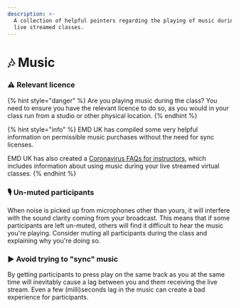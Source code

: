 ```yaml
---
description: >-
  A collection of helpful pointers regarding the playing of music during your
  live streamed classes.
---
```


# 🎶 Music

### ⚠️ Relevant licence

{% hint style="danger" %}
Are you playing music during the class? You need to ensure you have the relevant licence to do so, as you would in your class run from a studio or other physical location.
{% endhint %}

{% hint style="info" %}
EMD UK has compiled some very helpful information on permissible music purchases without the need for sync licenses.

EMD UK has also created a [Coronavirus FAQs for instructors](https://emduk.org/wp-content/uploads/2020/04/Coronavirus-FAQs-for-instructors-03042020.pdf), which includes information about using music during your live streamed virtual classes.
{% endhint %}

### 🎙 Un-muted participants

When noise is picked up from microphones other than yours, it will interfere with the sound clarity coming from your broadcast. This means that if some participants are left un-muted, others will find it difficult to hear the music you're playing. Consider muting all participants during the class and explaining why you're doing so.

### ▶️ Avoid trying to "sync" music

By getting participants to press play on the same track as you at the same time will inevitably cause a lag between you and them receiving the live stream. Even a few \(milli\)seconds lag in the music can create a bad experience for participants.

